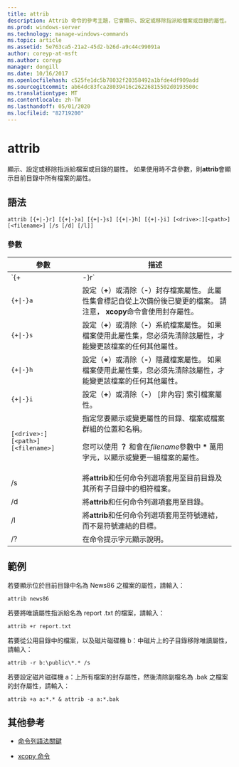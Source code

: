 ```yaml
---
title: attrib
description: Attrib 命令的參考主題，它會顯示、設定或移除指派給檔案或目錄的屬性。
ms.prod: windows-server
ms.technology: manage-windows-commands
ms.topic: article
ms.assetid: 5e763ca5-21a2-45d2-b26d-a9c44c99091a
author: coreyp-at-msft
ms.author: coreyp
manager: dongill
ms.date: 10/16/2017
ms.openlocfilehash: c525fe1dc5b78032f20358492a1bfde4df909add
ms.sourcegitcommit: ab64dc83fca28039416c26226815502d0193500c
ms.translationtype: MT
ms.contentlocale: zh-TW
ms.lasthandoff: 05/01/2020
ms.locfileid: "82719200"
---
```

# <a name="attrib"></a>attrib

顯示、設定或移除指派給檔案或目錄的屬性。 如果使用時不含參數，則**attrib**會顯示目前目錄中所有檔案的屬性。

## <a name="syntax"></a>語法

```
attrib [{+|-}r] [{+|-}a] [{+|-}s] [{+|-}h] [{+|-}i] [<drive>:][<path>][<filename>] [/s [/d] [/l]]
```

### <a name="parameters"></a>參數

| 參數 | 描述 |
| --------- | ----------- |
| `{+|-}r` | 設定（**+**）或清除（**-**）唯讀檔案屬性。 |
| `{+\|-}a` | 設定（**+**）或清除（**-**）封存檔案屬性。 此屬性集會標記自從上次備份後已變更的檔案。 請注意， **xcopy**命令會使用封存屬性。 |
| `{+\|-}s` | 設定（**+**）或清除（**-**）系統檔案屬性。 如果檔案使用此屬性集，您必須先清除該屬性，才能變更該檔案的任何其他屬性。 |
| `{+\|-}h` | 設定（**+**）或清除（**-**）隱藏檔案屬性。 如果檔案使用此屬性集，您必須先清除該屬性，才能變更該檔案的任何其他屬性。 |
| `{+\|-}i` | 設定（**+**）或清除（**-**） [非內容] 索引檔案屬性。 |
| `[<drive>:][<path>][<filename>]` | 指定您要顯示或變更屬性的目錄、檔案或檔案群組的位置和名稱。<p>您可以使用 **？** 和會在*filename*參數中 **&#42;** 萬用字元，以顯示或變更一組檔案的屬性。 |
| /s | 將**attrib**和任何命令列選項套用至目前目錄及其所有子目錄中的相符檔案。 |
| /d | 將**attrib**和任何命令列選項套用至目錄。 |
| /l | 將**attrib**和任何命令列選項套用至符號連結，而不是符號連結的目標。 |
| /? | 在命令提示字元顯示說明。 |

## <a name="examples"></a>範例

若要顯示位於目前目錄中名為 News86 之檔案的屬性，請輸入：

```
attrib news86
```

若要將唯讀屬性指派給名為 report .txt 的檔案，請輸入：

```
attrib +r report.txt
```

若要從公用目錄中的檔案，以及磁片磁碟機 b：中磁片上的子目錄移除唯讀屬性，請輸入：

```
attrib -r b:\public\*.* /s
```

若要設定磁片磁碟機 a：上所有檔案的封存屬性，然後清除副檔名為 .bak 之檔案的封存屬性，請輸入：

```
attrib +a a:*.* & attrib -a a:*.bak
```

## <a name="additional-references"></a>其他參考

- [命令列語法關鍵](command-line-syntax-key.md)

- [xcopy 命令](xcopy.md)

